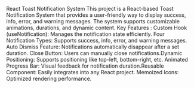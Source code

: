 React Toast Notification System
This project is a React-based Toast Notification System that provides a user-friendly way to display success, info, error, and warning messages. The system supports customizable animations, durations, and dynamic content.
 Key Features :
 Custom Hook (useNotification): Manages the notification state efficiently.
 Four Notification Types: Supports success, info, error, and warning messages.
 Auto Dismiss Feature: Notifications automatically disappear after a set duration.
 Close Button: Users can manually close notifications.Dynamic Positioning: Supports positioning like top-left, bottom-right, etc.
 Animated Progress Bar: Visual feedback for notification duration.Reusable Component: Easily integrates into any React project.
 Memoized Icons: Optimized rendering performance.